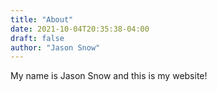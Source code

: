 ```yaml
---
title: "About"
date: 2021-10-04T20:35:38-04:00
draft: false
author: "Jason Snow"
---
```


My name is Jason Snow and this is my website!